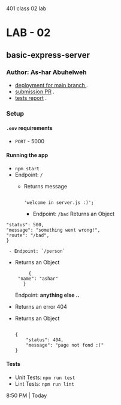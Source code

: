 # 
401 class 02 lab
# LAB - 02
## basic-express-server
### Author: As-har Abuhelweh

* [deployment for main branch ](https://ashar-basic-express-server.herokuapp.com/) .
* [submission PR](https://github.com/asharabuhelweh/basic-express-server/pull/4) .
* [tests report](https://github.com/asharabuhelweh/basic-express-server/actions) .
 
### Setup

#### `.env` requirements

- `PORT` - 5000

#### Running the app

- `npm start`
- Endpoint: `/`
  - Returns message

    ```

    'welcome in server.js :)';

    ```
    - Endpoint: `/bad`
   Returns an Object
  
```js{
"status": 500,
"message": "something went wrong!",
"route": "/bad",
}
````

   
     - Endpoint: `/person`
  - Returns an Object

    ``` 
         { 
     "name": "ashar"
       }
       ```

      Endpoint: **anything else ..**
  - Returns an error 404
  - Returns an Object

    ```

    {
        "status": 404,
        "message": "page not fond :("
    }

    ```
#### Tests

- Unit Tests: `npm run test`
- Lint Tests: `npm run lint`



 8:50 PM | Today 
